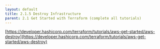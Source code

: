 ```yaml
---
layout: default
title: 2.1.5 Destroy Infrastructure
parent: 2.1 Get Started with Terraform (complete all tutorials)
---
```


[https://developer.hashicorp.com/terraform/tutorials/aws-get-started/aws-destroy](https://developer.hashicorp.com/terraform/tutorials/aws-get-started/aws-destroy)